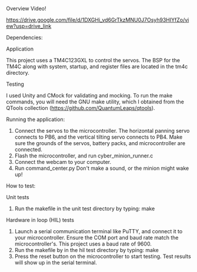 Overview Video!

https://drive.google.com/file/d/1DXGHi_vd6GrTkzMNU0J7Osyh93HIYfZo/view?usp=drive_link


Dependencies: 

Application

This project uses a TM4C123GXL to control the servos. The BSP for the TM4C along with system, startup, and register files are located in the tm4c directory.

Testing

I used Unity and CMock for validating and mocking. To run the make commands, you will need the GNU make utility, which I obtained from the QTools collection (https://github.com/QuantumLeaps/qtools).


Running the application: 
1. Connect the servos to the microcontroller. The horizontal panning servo connects to PB6, and the vertical tilting servo connects to PB4. Make sure the grounds of the servos, battery packs, and microcontroller are connected.
2. Flash the microcontroller, and run cyber_minion_runner.c
3. Connect the webcam to your computer.
4. Run command_center.py
Don't make a sound, or the minion might wake up!  


How to test: 

Unit tests
1. Run the makefile in the unit test directory by typing: 
make

Hardware in loop (HIL) tests
1. Launch a serial communication terminal like PuTTY, and connect it to your microcontroller. Ensure the COM port and baud rate match the microcontroller's. This project uses a baud rate of 9600. 
2. Run the makefile by in the hil test directory by typing: 
make
3. Press the reset button on the microcontroller to start testing. Test results will show up in the serial terminal. 

